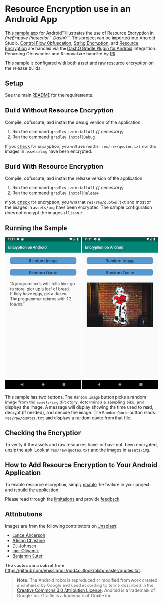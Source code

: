# Resource Encryption use in an Android App

This [sample app](#sample_desc) for Android™ illustrates the use of Resource Encryption in _PreEmptive Protection™ DashO™_.
This project can be imported into Android Studio.
[Control Flow Obfuscation](https://www.preemptive.com/dasho/pro/userguide/en/understanding_obfuscation_control.html), [String Encryption](https://www.preemptive.com/dasho/pro/userguide/en/understanding_obfuscation_string_encryption.html), and [Resource Encryption](https://www.preemptive.com/dasho/pro/userguide/en/understanding_obfuscation_resource_encryption.html) are handled via the [DashO Gradle Plugin for Android](https://www.preemptive.com/dasho/pro/userguide/en/ref_dagp_index.html) integration.
Renaming Obfuscation and Removal are handled by [R8](https://r8-docs.preemptive.com/).

This sample is configured with both asset and raw resource encryption on the release builds.

## Setup

See the main [README](../README.md) for the requirements.

## Build Without Resource Encryption

Compile, obfuscate, and install the debug version of the application.

1.  Run the command: `gradlew uninstallAll` _(if necessary)_
2.  Run the command: `gradlew installDebug`

If you [check](#check_encryption) for encryption, you will see neither `res/raw/quotes.txt` nor the images in `assets/img` have been encrypted.

## Build With Resource Encryption

Compile, obfuscate, and install the release version of the application.

1.  Run the command: `gradlew uninstallAll` _(if necessary)_
2.  Run the command: `gradlew installRelease`

If you [check](#check_encryption) for encryption, you will that `res/raw/quotes.txt` and most of the images in `assets/img` have been encrypted.
The sample configuration does not encrypt the images `allison-*`

<a name="sample_desc"></a>
## Running the Sample

![sample](sample.png)

This sample has two buttons.
The `Random Image` button picks a random image from the `assets/img` directory, determines a sampling size, and displays the image.
A message will display showing the time used to read, decrypt (if needed), and decode the image.
The `Random Quote` button reads `res/raw/quotes.txt` and displays a random quote from that file.

<a name="check_encryption"></a>
## Checking the Encryption

To verify if the assets and raw resources have, or have not, been encrypted, unzip the apk.
Look at `res/raw/quotes.txt` and the images in `assets/img`.

## How to Add Resource Encryption to Your Android Application

To enable resource encryption, simply [enable](https://www.preemptive.com/dasho/pro/userguide/en/ui_main_resource_encryption.html) the feature in your project and rebuild the application.

Please read through the [limitations](https://www.preemptive.com/dasho/pro/userguide/en/understanding_obfuscation_resource_encryption.html#limitations) and provide [feedback](https://www.preemptive.com/contact/contactus).

## Attributions

Images are from the following contributors on [Unsplash](https://unsplash.com):

* [Lance Anderson](https://unsplash.com/@lanceanderson)
* [Allison Christine](https://unsplash.com/@happpyal)
* [DJ Johnson](https://unsplash.com/@dj_johns1)
* [Igor Oliyarnik](https://unsplash.com/@igorius)
* [Benjamin Suter](https://unsplash.com/@benjaminjsuter)

The quotes are a subset from <https://github.com/erossignon/qod4outlook/blob/master/quotes.txt>.

>**Note:** The Android robot is reproduced or modified from work created and shared by Google and used according to terms described in the [Creative Commons 3.0 Attribution License](http://creativecommons.org/licenses/by/3.0/).
Android is a trademark of Google Inc.
Gradle is a trademark of Gradle Inc.
